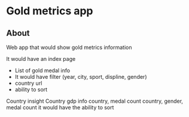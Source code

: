 # Gold metrics app



## About
Web app that would show gold metrics information

It would have an index page
- List of gold medal info
- It would have filter (year, city, sport, displine, gender)
- country url
- ability to sort


Country insight
Country gdp info
country, medal count
country, gender, medal count
it would have the ability to sort